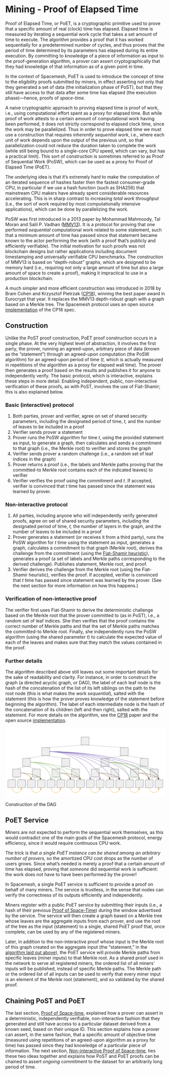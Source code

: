 # Mining - Proof of Elapsed Time

Proof of Elapsed Time, or PoET, is a cryptographic primitive used to prove that a specific amount of real (clock) time has elapsed. Elapsed time is measured by iterating a sequential work cycle that takes a set amount of time to execute. The algorithm provides a proof that it has worked sequentially for a predetermined number of cycles, and thus proves that the period of time determined by its parameters has elapsed during its entire execution. By committing to knowledge of a piece of information as input to the proof-generation algorithm, a prover can assert cryptographically that they had knowledge of that information as of a given point in time.

In the context of Spacemesh, PoET is used to introduce the concept of _time_ to the eligibility proofs submitted by miners, in effect asserting not only that they generated a set of data (the initialization phase of PoST), but that they still have access to that data after some time has elapsed (the execution phase)—hence, proofs of _space-time._

A naive cryptographic approach to proving elapsed time is proof of work, i.e., using computational effort spent as a proxy for elapsed time. But while proof of work attests to a certain amount of computational work having been performed, it does not strictly correspond to elapsed clock time, since the work may be parallelized. Thus in order to prove elapsed time we must use a construction that requires _inherently sequential work_, i.e., where each unit of work depends upon the output of the previous unit, so that parallelization could not reduce the duration taken to complete the work (while still being bound to a single-core CPU speed, which can vary, but has a practical limit). This sort of construction is sometimes referred to as Proof of Sequential Work (PoSW), which can be used as a proxy for Proof of Elapsed Time (PoET).

The underlying idea is that it’s extremely hard to make the computation of an iterated sequence of hashes faster then the fastest consumer-grade CPU, in particular if we use a hash function (such as SHA256) that mainstream CPU makers have already spent considerable resources accelerating. This is in sharp contrast to increasing _total work throughput_ (i.e., the sort of work required by most computationally intensive applications), which can be done by parallelizing the work.

PoSW was first introduced in a 2013 paper by Mohammad Mahmoody, Tal Moran and Salil P. Vadhan ([MMV13](https://eprint.iacr.org/2011/553)). It is a protocol for proving that one performed _sequential_ computational work related to some statement, such that a minimum amount of time has passed since that statement became known to the actor performing the work (with a proof that’s publicly and efficiently verifiable). The initial motivation for such proofs was not blockchain designs but rather applications including document timestamping and universally verifiable CPU benchmarks. The construction of MMV13 is based on “depth-robust” graphs, which are designed to be memory hard (i.e., requiring not only a large amount of time but also a large amount of space to create a proof), making it impractical to use in a production blockchain.

A much simpler and more efficient construction was introduced in 2018 by Bram Cohen and Krzysztof Pietrzak ([CP18](https://eprint.iacr.org/2018/183)), winning the best paper award in Eurocrypt that year. It replaces the MMV13 depth-robust graph with a graph based on a Merkle tree. The Spacemesh protocol uses an open source [implementation](https://github.com/spacemeshos/poet) of the CP18 spec.


## Construction

Unlike the PoST proof construction, PoET proof construction occurs in a single phase. At the very highest level of abstraction, it involves the first party, the prover, running an agreed-upon, arbitrary piece of data (known as the “statement”) through an agreed-upon computation (the PoSW algorithm) for an agreed-upon period of time (_t,_ which is actually measured in repetitions of the algorithm as a proxy for elapsed wall time). The prover then generates a proof based on the results and publishes it for anyone to independently verify. The basic protocol, which is interactive, explains these steps in more detail. Enabling independent, public, non-interactive verification of these proofs, as with PoST, involves the use of Fiat-Shamir; this is also explained below.

<a name="algorithm"></a>
### Basic (interactive) protocol

1. Both parties, prover and verifier, agree on set of shared security parameters, including the designated period of time, _t,_ and the number of leaves to be included in a proof
2. Verifier sends prover a statement
3. Prover runs the PoSW algorithm for time _t_, using the provided statement as input, to generate a graph, then calculates and sends a commitment to that graph (i.e., the Merkle root) to verifier and stores the graph
4. Verifier sends prover a random challenge (i.e., a random set of leaf indices in the graph)
5. Prover returns a proof (i.e., the labels and Merkle paths proving that the committed-to Merkle root contains each of the indicated leaves) to verifier
6. Verifier verifies the proof using the commitment and _t_. If accepted, verifier is convinced that _t_ time has passed since the statement was learned by prover.


### Non-interactive protocol

1. All parties, including anyone who will independently verify generated proofs, agree on set of shared security parameters, including the designated period of time, _t,_ the number of layers in the graph, and the number of leaves to be included in a proof
2. Prover generates a statement (or receives it from a third party), runs the PoSW algorithm for _t_ time using the statement as input, generates a graph, calculates a commitment to that graph (Merkle root), derives the challenge from the commitment (using the [Fiat-Shamir heuristic](https://en.wikipedia.org/wiki/Fiat%E2%80%93Shamir_heuristic)), generates a proof (a set of labels and Merkle paths corresponding to the derived challenge). Publishes statement, Merkle root, and proof.
3. Verifier derives the challenge from the Merkle root (using the Fiat-Shamir heuristic), verifies the proof. If accepted, verifier is convinced that _t_ time has passed since statement was learned by the prover. (See the next section for more information on how this happens.)


### Verification of non-interactive proof

The verifier first uses Fiat-Shamir to derive the deterministic challenge based on the Merkle root that the prover committed to (as in PoST), i.e., a random set of leaf indices. She then verifies that the proof contains the correct number of Merkle paths and that the set of Merkle paths matches the committed-to Merkle root. Finally, she independently runs the PoSW algorithm (using the shared parameter _t_) to calculate the expected value of each of the leaves and makes sure that they match the values contained in the proof.


### Further details

The algorithm described above still leaves out some important details for the sake of readability and clarity. For instance, in order to construct the graph (a directed acyclic graph, or DAG), the label of each leaf node is the hash of the concatenation of the list of its left siblings on the path to the root node (this is what makes the work _sequential_), salted with the statement (this is how the prover proves knowledge of the statement before beginning the algorithm). The label of each intermediate node is the hash of the concatenation of its children (left and then right), salted with the statement. For more details on the algorithm, see the [CP18](https://eprint.iacr.org/2018/183) paper and the open source [implementation](https://github.com/spacemeshos/poet).

![Visualization of PoET graph construction](../assets/poet-dag.png "Visualization of PoET graph construction")

Construction of the DAG


## PoET Service

Miners are not expected to perform the sequential work themselves, as this would contradict one of the main goals of the Spacemesh protocol, energy efficiency, since it would require continuous CPU work.

The trick is that _a single PoET instance can be shared among an arbitrary number of provers,_ so the amortized CPU cost drops as the number of users grows. Since what’s needed is merely a proof that a certain amount of time has elapsed, proving that _someone_ did sequential work is sufficient: the work does not have to have been performed by the prover!

In Spacemesh, a single PoET service is sufficient to provide a proof on behalf of many miners. The service is trustless, in the sense that nodes can verify the correctness of its outputs efficiently and independently.

Miners register with a public PoET service by submitting their inputs (i.e., a hash of their previous [Proof of Space-Time](02-post.md)) during the window advertised by the service. The service will then create a graph based on a Merkle tree whose leaves are the aggregate inputs from each prover, and use the root of the tree as the input (statement) to a single, shared PoET proof that, once complete, can be used by any of the registered miners.

Later, in addition to the non-interactive proof whose input is the Merkle root of this graph created on the aggregate input (the “statement,” in the [algorithm laid out above](#algorithm)), the PoET service will provide Merkle paths from specific leaves (miner inputs) to that Merkle root. As a shared proof used in the network to serve all registered miners, the ordered list of all miners’ inputs will be published, instead of specific Merkle paths. The Merkle path or the ordered list of all inputs can be used to verify that every miner input is an element of the Merkle root (statement), and so validated by the shared proof.


## Chaining PoST and PoET

The last section, [Proof of Space-time](02-post.md), explained how a prover can assert in a deterministic, independently verifiable, non-interactive fashion that they generated and still have access to a particular dataset derived from a known seed, based on their unique ID. This section explains how a prover can assert, in the same fashion, that a specific amount of objective time (measured using repetitions of an agreed-upon algorithm as a proxy for time) has passed since they had knowledge of a particular piece of information. The next section, [Non-interactive Proof of Space-time](04-nipst.md), ties these two ideas together and explains how PoST and PoET proofs can be chained to assert _ongoing_ commitment to the dataset for an arbitrarily long period of time.

